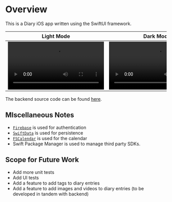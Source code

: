 # Overview
This is a Diary iOS app written using the SwiftUI framework.

| Light Mode| Dark Mode |
| -------- | ------- |
|<video src="https://github.com/DhruvSaraswat/DiaryApp/assets/19685990/2cbb9389-c4ff-4e33-9e12-dfffe3990105">|<video src="https://github.com/DhruvSaraswat/DiaryApp/assets/19685990/36f35f44-d2ba-42db-9b08-dd4ab3313bb1">|

The backend source code can be found [here](https://github.com/DhruvSaraswat/DiaryAppBackend).

## MIscellaneous Notes
- [`Firebase`](https://github.com/firebase/firebase-ios-sdk) is used for authentication
- [`SwiftData`](https://developer.apple.com/xcode/swiftdata/) is used for persistence
- [`FSCalendar`](https://github.com/WenchaoD/FSCalendar) is used for the calendar
- Swift Package Manager is used to manage third party SDKs.

## Scope for Future Work
- Add more unit tests
- Add UI tests
- Add a feature to add tags to diary entries
- Add a feature to add images and videos to diary entries (to be developed in tandem with backend)

